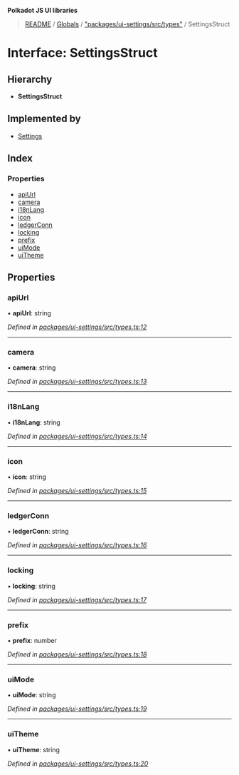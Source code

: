 **Polkadot JS UI libraries**

> [README](../README.md) / [Globals](../globals.md) / ["packages/ui-settings/src/types"](../modules/_packages_ui_settings_src_types_.md) / SettingsStruct

# Interface: SettingsStruct

## Hierarchy

* **SettingsStruct**

## Implemented by

* [Settings](../classes/_packages_ui_settings_src_settings_.settings.md)

## Index

### Properties

* [apiUrl](_packages_ui_settings_src_types_.settingsstruct.md#apiurl)
* [camera](_packages_ui_settings_src_types_.settingsstruct.md#camera)
* [i18nLang](_packages_ui_settings_src_types_.settingsstruct.md#i18nlang)
* [icon](_packages_ui_settings_src_types_.settingsstruct.md#icon)
* [ledgerConn](_packages_ui_settings_src_types_.settingsstruct.md#ledgerconn)
* [locking](_packages_ui_settings_src_types_.settingsstruct.md#locking)
* [prefix](_packages_ui_settings_src_types_.settingsstruct.md#prefix)
* [uiMode](_packages_ui_settings_src_types_.settingsstruct.md#uimode)
* [uiTheme](_packages_ui_settings_src_types_.settingsstruct.md#uitheme)

## Properties

### apiUrl

•  **apiUrl**: string

*Defined in [packages/ui-settings/src/types.ts:12](https://github.com/polkadot-js/ui/blob/1833b1a2/packages/ui-settings/src/types.ts#L12)*

___

### camera

•  **camera**: string

*Defined in [packages/ui-settings/src/types.ts:13](https://github.com/polkadot-js/ui/blob/1833b1a2/packages/ui-settings/src/types.ts#L13)*

___

### i18nLang

•  **i18nLang**: string

*Defined in [packages/ui-settings/src/types.ts:14](https://github.com/polkadot-js/ui/blob/1833b1a2/packages/ui-settings/src/types.ts#L14)*

___

### icon

•  **icon**: string

*Defined in [packages/ui-settings/src/types.ts:15](https://github.com/polkadot-js/ui/blob/1833b1a2/packages/ui-settings/src/types.ts#L15)*

___

### ledgerConn

•  **ledgerConn**: string

*Defined in [packages/ui-settings/src/types.ts:16](https://github.com/polkadot-js/ui/blob/1833b1a2/packages/ui-settings/src/types.ts#L16)*

___

### locking

•  **locking**: string

*Defined in [packages/ui-settings/src/types.ts:17](https://github.com/polkadot-js/ui/blob/1833b1a2/packages/ui-settings/src/types.ts#L17)*

___

### prefix

•  **prefix**: number

*Defined in [packages/ui-settings/src/types.ts:18](https://github.com/polkadot-js/ui/blob/1833b1a2/packages/ui-settings/src/types.ts#L18)*

___

### uiMode

•  **uiMode**: string

*Defined in [packages/ui-settings/src/types.ts:19](https://github.com/polkadot-js/ui/blob/1833b1a2/packages/ui-settings/src/types.ts#L19)*

___

### uiTheme

•  **uiTheme**: string

*Defined in [packages/ui-settings/src/types.ts:20](https://github.com/polkadot-js/ui/blob/1833b1a2/packages/ui-settings/src/types.ts#L20)*
